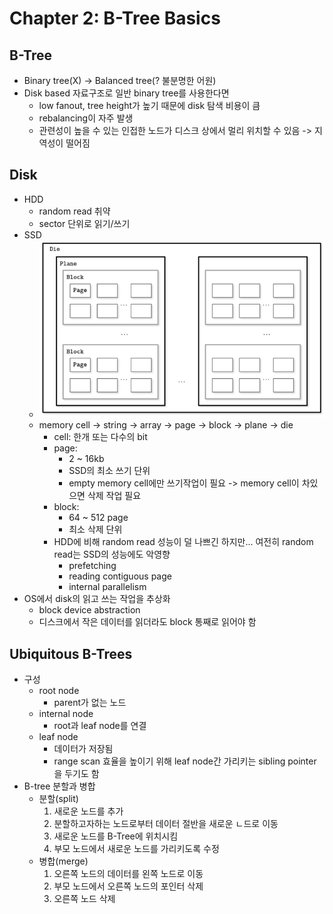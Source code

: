 # Chapter 2: B-Tree Basics  
## B-Tree 
- Binary tree(X) -> Balanced tree(? 불분명한 어원)
- Disk based 자료구조로 일반 binary tree를 사용한다면 
  - low fanout, tree height가 높기 때문에 disk 탐색 비용이 큼 
  - rebalancing이 자주 발생
  - 관련성이 높을 수 있는 인접한 노드가 디스크 상에서 멀리 위치할 수 있음 -> 지역성이 떨어짐

## Disk  
- HDD 
  - random read 취약 
  - sector 단위로 읽기/쓰기 
- SSD 
  - ![img.png](ssd.png)
  - memory cell -> string -> array -> page -> block -> plane -> die 
    - cell: 한개 또는 다수의 bit 
    - page: 
      - 2 ~ 16kb 
      - SSD의 최소 쓰기 단위
      - empty memory cell에만 쓰기작업이 필요 -> memory cell이 차있으면 삭제 작업 필요 
    - block: 
      - 64 ~ 512 page 
      - 최소 삭제 단위
    - HDD에 비해 random read 성능이 덜 나쁘긴 하지만... 여전히 random read는 SSD의 성능에도 악영향 
      - prefetching 
      - reading contiguous page 
      - internal parallelism 
- OS에서 disk의 읽고 쓰는 작업을 추상화 
  - block device abstraction 
  - 디스크에서 작은 데이터를 읽더라도 block 통째로 읽어야 함 

## Ubiquitous B-Trees 
- 구성 
  - root node 
    - parent가 없는 노드 
  - internal node 
    - root과 leaf node를 연결 
  - leaf node 
    - 데이터가 저장됨 
    - range scan 효율을 높이기 위해 leaf node간 가리키는 sibling pointer을 두기도 함 
- B-tree 분할과 병합 
  - 분할(split)
    1. 새로운 노드를 추가 
    2. 분할하고자하는 노드로부터 데이터 절반을 새로운 ㄴ드로 이동 
    3. 새로운 노드를 B-Tree에 위치시킴 
    4. 부모 노드에서 새로운 노드를 가리키도록 수정 
  - 병합(merge)
    1. 오른쪽 노드의 데이터를 왼쪽 노드로 이동 
    2. 부모 노드에서 오른쪽 노드의 포인터 삭제 
    3. 오른쪽 노드 삭제 
